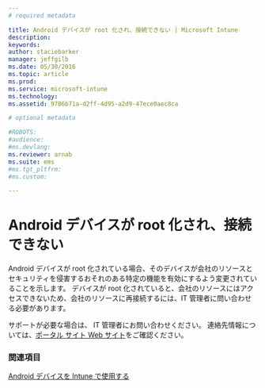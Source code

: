 ```yaml
---
# required metadata

title: Android デバイスが root 化され、接続できない | Microsoft Intune
description:
keywords:
author: staciebarker
manager: jeffgilb
ms.date: 05/30/2016
ms.topic: article
ms.prod:
ms.service: microsoft-intune
ms.technology:
ms.assetid: 9786b71a-d2ff-4d95-a2d9-47ece0aec8ca

# optional metadata

#ROBOTS:
#audience:
#ms.devlang:
ms.reviewer: arnab
ms.suite: ems
#ms.tgt_pltfrm:
#ms.custom:

---
```



# Android デバイスが root 化され、接続できない

Android デバイスが root 化されている場合、そのデバイスが会社のリソースとセキュリティを侵害するおそれのある特定の機能を有効にするよう変更されていることを示します。 デバイスが root 化されていると、会社のリソースにはアクセスできないため、会社のリソースに再接続するには、IT 管理者に問い合わせる必要があります。

サポートが必要な場合は、 IT 管理者にお問い合わせください。 連絡先情報については、[ポータル サイト Web サイト](http://portal.manage.microsoft.com)をご確認ください。

### 関連項目
[Android デバイスを Intune で使用する](using-your-android-device-with-intune.md)

<!--HONumber=Jun16_HO2-->


